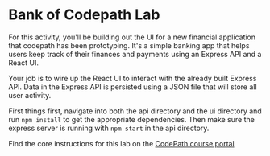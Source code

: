 # Bank of Codepath Lab

For this activity, you'll be building out the UI for a new financial application that codepath has been prototyping. It's a simple banking app that helps users keep track of their finances and payments using an Express API and a React UI.

Your job is to wire up the React UI to interact with the already built Express API. Data in the Express API is persisted using a JSON file that will store all user activity.

First things first, navigate into both the api directory and the ui directory and run `npm install` to get the appropriate dependencies. Then make sure the express server is running with `npm start` in the api directory.

Find the core instructions for this lab on the [CodePath course portal](https://courses.codepath.org/courses/summer_internship_for_tech_excellence/unit/8#!lab)
